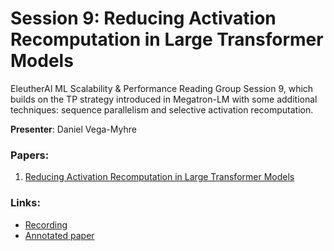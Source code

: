 # Session 9: Reducing Activation Recomputation in Large Transformer Models 

EleutherAI ML Scalability & Performance Reading Group Session 9, which builds on the TP strategy introduced in Megatron-LM with some additional techniques: sequence parallelism and selective activation recomputation.

**Presenter**: Daniel Vega-Myhre

### Papers:
1. [Reducing Activation Recomputation in Large Transformer Models](https://arxiv.org/abs/2205.05198)

### Links:
- [Recording](https://www.youtube.com/watch?v=9o2TXexHUh8)
- [Annotated paper](./reducing_activation_recomputation_[annotated].pdf)
